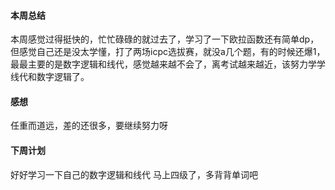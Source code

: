 #### 本周总结
本周感觉过得挺快的，忙忙碌碌的就过去了，学习了一下欧拉函数还有简单dp，但感觉自己还是没太学懂，打了两场icpc选拔赛，就没a几个题，有的时候还爆1，最最主要的是数字逻辑和线代，感觉越来越不会了，离考试越来越近，该努力学学线代和数字逻辑了。
#### 感想
任重而道远，差的还很多，要继续努力呀
#### 下周计划
好好学习一下自己的数字逻辑和线代
马上四级了，多背背单词吧
